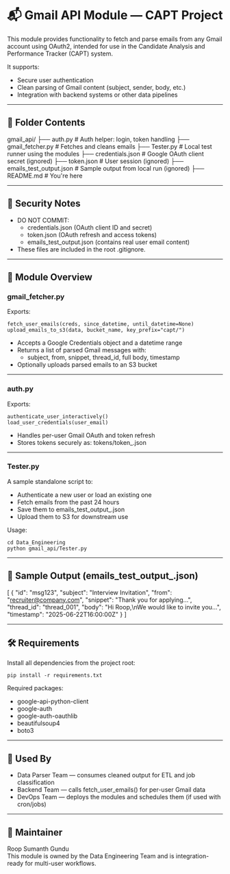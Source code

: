 # 📬 Gmail API Module — CAPT Project

This module provides functionality to fetch and parse emails from any Gmail account using OAuth2, intended for use in the Candidate Analysis and Performance Tracker (CAPT) system.

It supports:
- Secure user authentication
- Clean parsing of Gmail content (subject, sender, body, etc.)
- Integration with backend systems or other data pipelines

---

## 📁 Folder Contents

gmail_api/
├── auth.py                  # Auth helper: login, token handling
├── gmail_fetcher.py         # Fetches and cleans emails
├── Tester.py                # Local test runner using the modules
├── credentials.json         # Google OAuth client secret (ignored)
├── token.json               # User session (ignored)
├── emails_test_output.json  # Sample output from local run (ignored)
├── README.md                # You're here

---

## 🔐 Security Notes

- DO NOT COMMIT:
  - credentials.json (OAuth client ID and secret)
  - token.json (OAuth refresh and access tokens)
  - emails_test_output.json (contains real user email content)
- These files are included in the root .gitignore.

---

## 🧠 Module Overview

### gmail_fetcher.py

Exports:

    fetch_user_emails(creds, since_datetime, until_datetime=None)
    upload_emails_to_s3(data, bucket_name, key_prefix="capt/")

- Accepts a Google Credentials object and a datetime range
- Returns a list of parsed Gmail messages with:
  - subject, from, snippet, thread_id, full body, timestamp
- Optionally uploads parsed emails to an S3 bucket

---

### auth.py

Exports:

    authenticate_user_interactively()
    load_user_credentials(user_email)

- Handles per-user Gmail OAuth and token refresh
- Stores tokens securely as: tokens/token_<email>.json

---

### Tester.py

A sample standalone script to:
- Authenticate a new user or load an existing one
- Fetch emails from the past 24 hours
- Save them to emails_test_output_<email>.json
- Upload them to S3 for downstream use

Usage:

    cd Data_Engineering
    python gmail_api/Tester.py

---

## 🧪 Sample Output (emails_test_output_<email>.json)

[
  {
    "id": "msg123",
    "subject": "Interview Invitation",
    "from": "recruiter@company.com",
    "snippet": "Thank you for applying...",
    "thread_id": "thread_001",
    "body": "Hi Roop,\nWe would like to invite you...",
    "timestamp": "2025-06-22T16:00:00Z"
  }
]

---

## 🛠 Requirements

Install all dependencies from the project root:

    pip install -r requirements.txt

Required packages:
- google-api-python-client
- google-auth
- google-auth-oauthlib
- beautifulsoup4
- boto3

---

## 🔁 Used By

- Data Parser Team — consumes cleaned output for ETL and job classification
- Backend Team — calls fetch_user_emails() for per-user Gmail data
- DevOps Team — deploys the modules and schedules them (if used with cron/jobs)

---

## 👥 Maintainer

Roop Sumanth Gundu  
This module is owned by the Data Engineering Team and is integration-ready for multi-user workflows.
